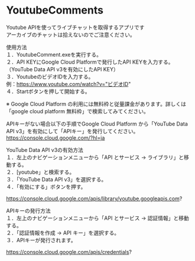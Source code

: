 # YoutubeComments
Youtube APIを使ってライブチャットを取得するアプリです  
アーカイブのチャットは拾えないのでご注意ください。
  
使用方法  
１．YoutubeComment.exeを実行する。  
２．API KEYにGoogle Cloud Platformで発行したAPI KEYを入力する。  
（YouTube Data API v3を有効にしたAPI KEY）  
３．YoutubeのビデオIDを入力する。  
例：https://www.youtube.com/watch?v="ビデオID"  
４．Startボタンを押して開始する。  
  
※ Google Cloud Platform の利用には無料枠と従量課金があります。詳しくは「google cloud platform 無料枠」で検索してみてください。 
  
APIキーがない場合以下の手順でGoogle Cloud Platform から「YouTube Data API v3」を有効にして「APIキー」を発行してください。  
https://console.cloud.google.com/?hl=ja  
  
YouTube Data API v3の有効方法  
１．左上のナビゲーションメニューから「API とサービス -> ライブラリ」と移動する。  
２．[youtube」と検索する。  
３．「YouTube Data API v3」を選択する。  
４．「有効にする」ボタンを押す。  
  
https://console.cloud.google.com/apis/library/youtube.googleapis.com?  
  
APIキーの発行方法  
１．左上のナビゲーションメニューから「API とサービス -> 認証情報」と移動する。  
２．「認証情報を作成 -> API キー」を選択する。  
３．APIキーが発行されます。  
  
https://console.cloud.google.com/apis/credentials?  
  
